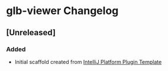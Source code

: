 <!-- Keep a Changelog guide -> https://keepachangelog.com -->

# glb-viewer Changelog

## [Unreleased]
### Added
- Initial scaffold created from [IntelliJ Platform Plugin Template](https://github.com/JetBrains/intellij-platform-plugin-template)
